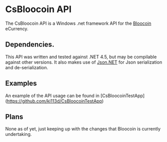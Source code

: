 CsBloocoin API
==============
The CsBloocoin API is a Windows .net framework API for the [Bloocoin](http://bloocoin.org/) eCurrency.

Dependencies.
-------------
This API was written and tested against .NET 4.5, but may be compilable against other versions. It also makes use of [Json.NET](http://json.codeplex.com/) for Json serialization and de-serialization.

Examples
--------
An example of the API usage can be found in [CsBloocoinTestApp] (https://github.com/ki113d/CsBloocoinTestApp)

Plans
-----
None as of yet, just keeping up with the changes that Bloocoin is currently undertaking.